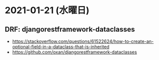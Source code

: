 # 2021-01-21 (水曜日)

## DRF: djangorestframework-dataclasses

- https://stackoverflow.com/questions/61522624/how-to-create-an-optional-field-in-a-dataclass-that-is-inherited
- https://github.com/oxan/djangorestframework-dataclasses